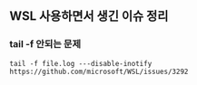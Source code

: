 ## WSL 사용하면서 생긴 이슈 정리

### tail -f 안되는 문제 

```
tail -f file.log ---disable-inotify
https://github.com/microsoft/WSL/issues/3292
```

